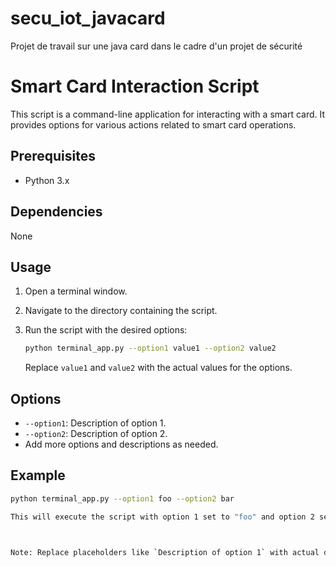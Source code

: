 # secu_iot_javacard
Projet de travail sur une java card dans le cadre d'un projet de sécurité

# Smart Card Interaction Script

This script is a command-line application for interacting with a smart card. It provides options for various actions related to smart card operations.

## Prerequisites

- Python 3.x

## Dependencies

None

## Usage

1. Open a terminal window.

2. Navigate to the directory containing the script.

3. Run the script with the desired options:

    ```bash
    python terminal_app.py --option1 value1 --option2 value2
    ```

    Replace `value1` and `value2` with the actual values for the options.

## Options

- `--option1`: Description of option 1.
- `--option2`: Description of option 2.
- Add more options and descriptions as needed.

## Example

```bash
python terminal_app.py --option1 foo --option2 bar

This will execute the script with option 1 set to "foo" and option 2 set to "bar".



Note: Replace placeholders like `Description of option 1` with actual descriptions, and consider adding detailed information based on your specific use case and requirements. Also, include any specific dependencies that your script might have, and make sure to provide clear instructions for users to run the script.
